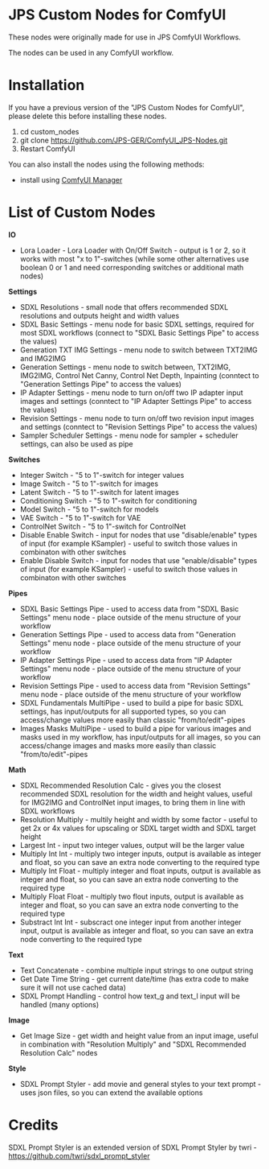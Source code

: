 # JPS Custom Nodes for ComfyUI

These nodes were originally made for use in JPS ComfyUI Workflows.

The nodes can be used in any ComfyUI workflow.

# Installation

If you have a previous version of the "JPS Custom Nodes for ComfyUI", please delete this before installing these nodes.

1. cd custom_nodes
2. git clone https://github.com/JPS-GER/ComfyUI_JPS-Nodes.git
3. Restart ComfyUI

You can also install the nodes using the following methods:
* install using [ComfyUI Manager](https://github.com/ltdrdata/ComfyUI-Manager)

# List of Custom Nodes

__IO__
* Lora Loader - Lora Loader with On/Off Switch - output is 1 or 2, so it works with most "x to 1"-switches (while some other alternatives use boolean 0 or 1 and need corresponding switches or additional math nodes)

__Settings__
* SDXL Resolutions - small node that offers recommended SDXL resolutions and outputs height and width values
* SDXL Basic Settings - menu node for basic SDXL settings, required for most SDXL workflows (connect to "SDXL Basic Settings Pipe" to access the values)
* Generation TXT IMG Settings - menu node to switch between TXT2IMG and IMG2IMG
* Generation Settings - menu node to switch between, TXT2IMG, IMG2IMG, Control Net Canny, Control Net Depth, Inpainting (conntect to "Generation Settings Pipe" to access the values) 
* IP Adapter Settings - menu node to turn on/off two IP adapter input images and settings (conntect to "IP Adapter Settings Pipe" to access the values)
* Revision Settings - menu node to turn on/off two revision input images and settings (conntect to "Revision Settings Pipe" to access the values)
* Sampler Scheduler Settings - menu node for sampler + scheduler settings, can also be used as pipe

__Switches__
* Integer Switch - "5 to 1"-switch for integer values
* Image Switch - "5 to 1"-switch for images
* Latent Switch - "5 to 1"-switch for latent images
* Conditioning Switch - "5 to 1"-switch for conditioning
* Model Switch - "5 to 1"-switch for models
* VAE Switch - "5 to 1"-switch for VAE
* ControlNet Switch - "5 to 1"-switch for ControlNet
* Disable Enable Switch - input for nodes that use "disable/enable" types of input (for example KSampler) - useful to switch those values in combinaton with other switches
* Enable Disable Switch - input for nodes that use "enable/disable" types of input (for example KSampler) - useful to switch those values in combinaton with other switches

__Pipes__
* SDXL Basic Settings Pipe - used to access data from "SDXL Basic Settings" menu node - place outside of the menu structure of your workflow
* Generation Settings Pipe - used to access data from "Generation Settings" menu node - place outside of the menu structure of your workflow 
* IP Adapter Settings Pipe - used to access data from "IP Adapter Settings" menu node - place outside of the menu structure of your workflow
* Revision Settings Pipe - used to access data from "Revision Settings" menu node - place outside of the menu structure of your workflow
* SDXL Fundamentals MultiPipe - used to build a pipe for basic SDXL settings, has input/outputs for all supported types, so you can access/change values more easily than classic "from/to/edit"-pipes
* Images Masks MultiPipe - used to build a pipe for various images and masks used in my workflow, has input/outputs for all images, so you can access/change images and masks more easily than classic "from/to/edit"-pipes 

__Math__
* SDXL Recommended Resolution Calc - gives you the closest recommended SDXL resolution for the width and height values, useful for IMG2IMG and ControlNet input images, to bring them in line with SDXL workflows
* Resolution Multiply - multily height and width by some factor - useful to get 2x or 4x values for upscaling or SDXL target width and SDXL target height
* Largest Int - input two integer values, output will be the larger value
* Multiply Int Int - multiply two integer inputs, output is available as integer and float, so you can save an extra node converting to the required type
* Multiply Int Float - multiply integer and float inputs, output is available as integer and float, so you can save an extra node converting to the required type
* Multiply Float Float - multiply two flout inputs, output is available as integer and float, so you can save an extra node converting to the required type
* Substract Int Int - subscract one integer input from another integer input, output is available as integer and float, so you can save an extra node converting to the required type

__Text__
* Text Concatenate - combine multiple input strings to one output string
* Get Date Time String - get current date/time (has extra code to make sure it will not use cached data)
* SDXL Prompt Handling - control how text_g and text_l input will be handled (many options)
  
__Image__
* Get Image Size - get width and height value from an input image, useful in combination with "Resolution Multiply" and "SDXL Recommended Resolution Calc" nodes

__Style__
* SDXL Prompt Styler - add movie and general styles to your text prompt - uses json files, so you can extend the available options

# Credits

SDXL Prompt Styler is an extended version of SDXL Prompt Styler by twri - https://github.com/twri/sdxl_prompt_styler

